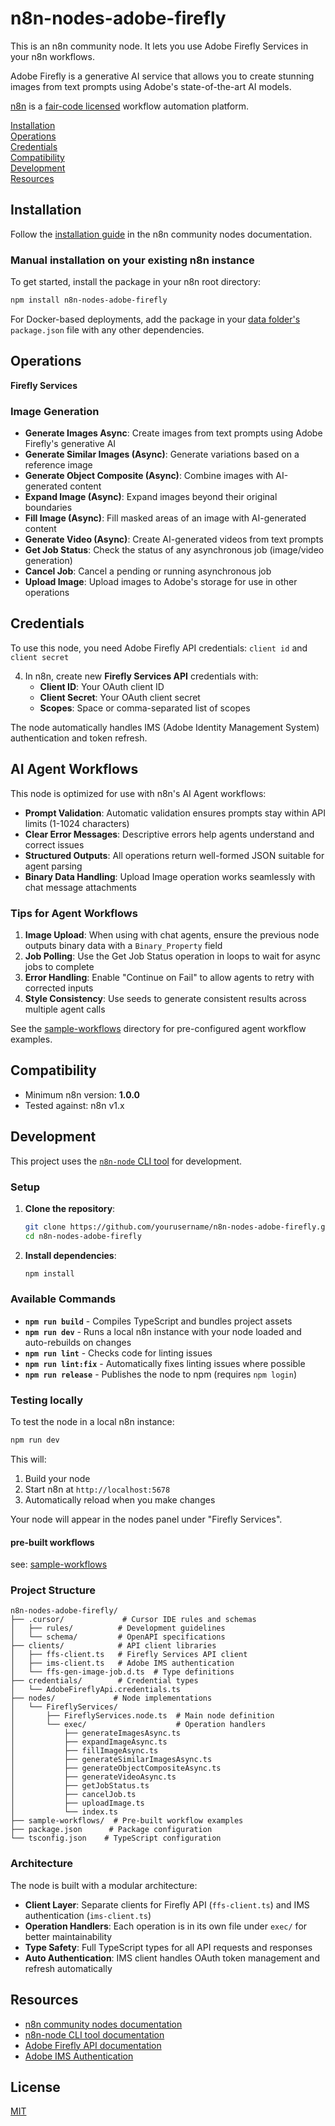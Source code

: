 # n8n-nodes-adobe-firefly

This is an n8n community node. It lets you use Adobe Firefly Services in your n8n workflows.

Adobe Firefly is a generative AI service that allows you to create stunning images from text prompts using Adobe's state-of-the-art AI models.

[n8n](https://n8n.io/) is a [fair-code licensed](https://docs.n8n.io/sustainable-use-license/) workflow automation platform.

[Installation](#installation)  
[Operations](#operations)  
[Credentials](#credentials)  
[Compatibility](#compatibility)  
[Development](#development)  
[Resources](#resources)

## Installation

Follow the [installation guide](https://docs.n8n.io/integrations/community-nodes/installation/) in the n8n community nodes documentation.

### Manual installation on your existing n8n instance

To get started, install the package in your n8n root directory:

```bash
npm install n8n-nodes-adobe-firefly
```

For Docker-based deployments, add the package in your [data folder's](https://docs.n8n.io/hosting/environment-variables/deployment/#data-locations) `package.json` file with any other dependencies.

## Operations

**Firefly Services**

### Image Generation

- **Generate Images Async**: Create images from text prompts using Adobe Firefly's generative AI
- **Generate Similar Images (Async)**: Generate variations based on a reference image
- **Generate Object Composite (Async)**: Combine images with AI-generated content
- **Expand Image (Async)**: Expand images beyond their original boundaries
- **Fill Image (Async)**: Fill masked areas of an image with AI-generated content
- **Generate Video (Async)**: Create AI-generated videos from text prompts
- **Get Job Status**: Check the status of any asynchronous job (image/video generation)
- **Cancel Job**: Cancel a pending or running asynchronous job
- **Upload Image**: Upload images to Adobe's storage for use in other operations

## Credentials

To use this node, you need Adobe Firefly API credentials: `client id` and `client secret`

4. In n8n, create new **Firefly Services API** credentials with:
   - **Client ID**: Your OAuth client ID
   - **Client Secret**: Your OAuth client secret
   - **Scopes**: Space or comma-separated list of scopes

The node automatically handles IMS (Adobe Identity Management System) authentication and token refresh.

## AI Agent Workflows

This node is optimized for use with n8n's AI Agent workflows:

- **Prompt Validation**: Automatic validation ensures prompts stay within API limits (1-1024 characters)
- **Clear Error Messages**: Descriptive errors help agents understand and correct issues
- **Structured Outputs**: All operations return well-formed JSON suitable for agent parsing
- **Binary Data Handling**: Upload Image operation works seamlessly with chat message attachments

### Tips for Agent Workflows

1. **Image Upload**: When using with chat agents, ensure the previous node outputs binary data with a `Binary_Property` field
2. **Job Polling**: Use the Get Job Status operation in loops to wait for async jobs to complete
3. **Error Handling**: Enable "Continue on Fail" to allow agents to retry with corrected inputs
4. **Style Consistency**: Use seeds to generate consistent results across multiple agent calls

See the [sample-workflows](./sample-workflows) directory for pre-configured agent workflow examples.

## Compatibility

- Minimum n8n version: **1.0.0**
- Tested against: n8n v1.x

## Development

This project uses the [`n8n-node` CLI tool](https://docs.n8n.io/integrations/creating-nodes/build/n8n-node/) for development.

### Setup

1. **Clone the repository**:

   ```bash
   git clone https://github.com/yourusername/n8n-nodes-adobe-firefly.git
   cd n8n-nodes-adobe-firefly
   ```

2. **Install dependencies**:
   ```bash
   npm install
   ```

### Available Commands

- **`npm run build`** - Compiles TypeScript and bundles project assets
- **`npm run dev`** - Runs a local n8n instance with your node loaded and auto-rebuilds on changes
- **`npm run lint`** - Checks code for linting issues
- **`npm run lint:fix`** - Automatically fixes linting issues where possible
- **`npm run release`** - Publishes the node to npm (requires `npm login`)

### Testing locally

To test the node in a local n8n instance:

```bash
npm run dev
```

This will:

1. Build your node
2. Start n8n at `http://localhost:5678`
3. Automatically reload when you make changes

Your node will appear in the nodes panel under "Firefly Services".

#### pre-built workflows

see: [sample-workflows](./sample-workflows)

### Project Structure

```
n8n-nodes-adobe-firefly/
├── .cursor/             # Cursor IDE rules and schemas
│   ├── rules/          # Development guidelines
│   └── schema/         # OpenAPI specifications
├── clients/            # API client libraries
│   ├── ffs-client.ts   # Firefly Services API client
│   ├── ims-client.ts   # Adobe IMS authentication
│   └── ffs-gen-image-job.d.ts  # Type definitions
├── credentials/        # Credential types
│   └── AdobeFireflyApi.credentials.ts
├── nodes/             # Node implementations
│   └── FireflyServices/
│       ├── FireflyServices.node.ts  # Main node definition
│       └── exec/                    # Operation handlers
│           ├── generateImagesAsync.ts
│           ├── expandImageAsync.ts
│           ├── fillImageAsync.ts
│           ├── generateSimilarImagesAsync.ts
│           ├── generateObjectCompositeAsync.ts
│           ├── generateVideoAsync.ts
│           ├── getJobStatus.ts
│           ├── cancelJob.ts
│           ├── uploadImage.ts
│           └── index.ts
├── sample-workflows/  # Pre-built workflow examples
├── package.json      # Package configuration
└── tsconfig.json    # TypeScript configuration
```

### Architecture

The node is built with a modular architecture:

- **Client Layer**: Separate clients for Firefly API (`ffs-client.ts`) and IMS authentication (`ims-client.ts`)
- **Operation Handlers**: Each operation is in its own file under `exec/` for better maintainability
- **Type Safety**: Full TypeScript types for all API requests and responses
- **Auto Authentication**: IMS client handles OAuth token management and refresh automatically

## Resources

- [n8n community nodes documentation](https://docs.n8n.io/integrations/community-nodes/)
- [n8n-node CLI tool documentation](https://docs.n8n.io/integrations/creating-nodes/build/n8n-node/)
- [Adobe Firefly API documentation](https://developer.adobe.com/firefly-services/docs/)
- [Adobe IMS Authentication](https://developer.adobe.com/developer-console/docs/guides/authentication/)

## License

[MIT](LICENSE.md)
